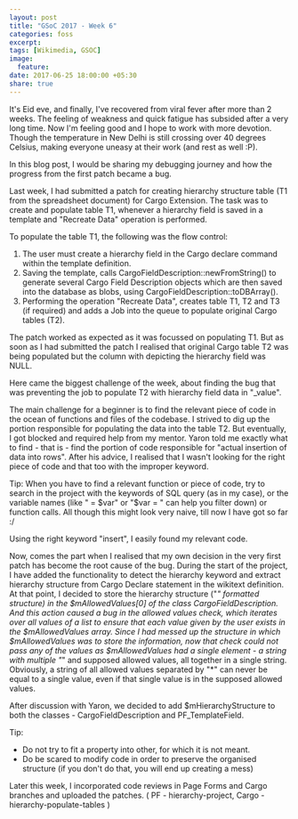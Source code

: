 ```yaml
---
layout: post
title: "GSoC 2017 - Week 6"
categories: foss
excerpt:
tags: [Wikimedia, GSOC]
image:
  feature:
date: 2017-06-25 18:00:00 +05:30
share: true
---
```

It's Eid eve, and finally, I've recovered from viral fever after more than 2 weeks. The feeling of weakness and quick fatigue has subsided after a very long time. Now I'm feeling good and I hope to work with more devotion. Though the temperature in New Delhi is still crossing over 40 degrees Celsius, making everyone uneasy at their work (and rest as well :P).

In this blog post, I would be sharing my debugging journey and how the progress from the first patch became a bug.

Last week, I had submitted a patch for creating hierarchy structure table (T1 from the spreadsheet document) for Cargo Extension. The task was to create and populate table T1, whenever a hierarchy field is saved in a template and "Recreate Data" operation is performed.

To populate the table T1, the following was the flow control:
1. The user must create a hierarchy field in the Cargo declare command within the template definition.
2. Saving the template, calls CargoFieldDescription::newFromString() to generate several Cargo Field Description objects which are then saved into the database as blobs, using CargoFieldDescription::toDBArray().
3. Performing the operation "Recreate Data", creates table T1, T2 and T3 (if required) and adds a Job into the queue to populate original Cargo tables (T2).


The patch worked as expected as it was focussed on populating T1. But as soon as I had submitted the patch I realised that original Cargo table T2 was being populated but the column with depicting the hierarchy field was NULL. 

Here came the biggest challenge of the week, about finding the bug that was preventing the job to populate T2 with hierarchy field data in "_value".

The main challenge for a beginner is to find the relevant piece of code in the ocean of functions and files of the codebase. I strived to dig up the portion responsible for populating the data into the table T2. But eventually, I got blocked and required help from my mentor. Yaron told me exactly what to find - that is - find the portion of code responsible for "actual insertion of data into rows". After his advice, I realised that I wasn't looking for the right piece of code and that too with the improper keyword.

Tip: When you have to find a relevant function or piece of code, try to search in the project with the keywords of SQL query (as in my case), or the variable names (like " = $var" or "$var = " can help you filter down) or function calls. All though this might look very naive, till now I have got so far :/

Using the right keyword "insert", I easily found my relevant code.

Now, comes the part when I realised that my own decision in the very first patch has become the root cause of the bug. During the start of the project, I have added the functionality to detect the hierarchy keyword and extract hierarchy structure from Cargo Declare statement in the wikitext definition. At that point, I decided to store the hierarchy structure ("*" formatted structure) in the $mAllowedValues[0] of the class CargoFieldDescription. And this action caused a bug in the allowed values check, which iterates over all values of a list to ensure that each value given by the user exists in the $mAllowedValues array. Since I had messed up the structure in which $mAllowedValues was to store the information, now that check could not pass any of the values as $mAllowedValues had a single element - a string with multiple "*" and supposed allowed values, all together in a single string. Obviously, a string of all allowed values separated by "*" can never be equal to a single value, even if that single value is in the supposed allowed values.

After discussion with Yaron, we decided to add $mHierarchyStructure to both the classes - CargoFieldDescription and PF_TemplateField.

Tip: 
- Do not try to fit a property into other, for which it is not meant.
- Do be scared to modify code in order to preserve the organised structure (if you don't do that, you will end up creating a mess)

Later this week, I incorporated code reviews in Page Forms and Cargo branches and uploaded the patches. ( PF - hierarchy-project, Cargo - hierarchy-populate-tables )

